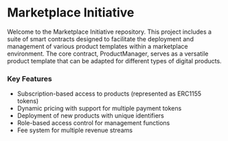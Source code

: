 # Marketplace Initiative

Welcome to the Marketplace Initiative repository. This project includes a suite of smart contracts designed to facilitate the deployment and management of various product templates within a marketplace environment. The core contract, ProductManager, serves as a versatile product template that can be adapted for different types of digital products.


### Key Features

- Subscription-based access to products (represented as ERC1155 tokens)
- Dynamic pricing with support for multiple payment tokens
- Deployment of new products with unique identifiers
- Role-based access control for management functions
- Fee system for multiple revenue streams